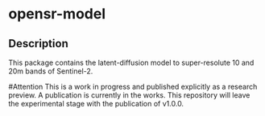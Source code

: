 # opensr-model
## Description
This package contains the latent-diffusion model to super-resolute 10 and 20m bands of Sentinel-2.

#Attention
This is a work in progress and published explicitly as a research preview. A publication is currently in the works. This repository will leave the experimental stage with the publication of v1.0.0. 